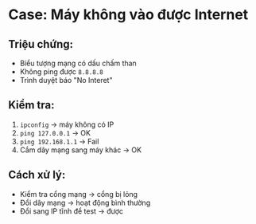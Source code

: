 # Case: Máy không vào được Internet

## Triệu chứng:
- Biểu tượng mạng có dấu chấm than
- Không ping được `8.8.8.8`
- Trình duyệt báo "No Interet"

## Kiểm tra:
1. `ipconfig` -> máy không có IP
2. `ping 127.0.0.1` -> OK
3. `ping 192.168.1.1` -> Fail
4. Cắm dây mạng sang máy khác -> OK

## Cách xử lý:
- Kiểm tra cổng mạng -> cổng bị lỏng
- Đổi dây mạng -> hoạt động bình thường
- Đổi sang IP tĩnh để test -> được
